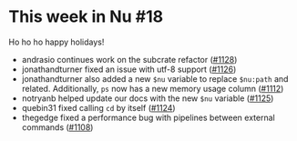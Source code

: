 # This week in Nu #18

Ho ho ho happy holidays! 

- andrasio continues work on the subcrate refactor ([#1128](https://github.com/nushell/nushell/pull/1128))
- jonathandturner fixed an issue with utf-8 support ([#1126](https://github.com/nushell/nushell/pull/1126))
- jonathandturner also added a new `$nu` variable to replace `$nu:path` and related. Additionally, `ps` now has a new memory usage column ([#1112](https://github.com/nushell/nushell/pull/1112))
- notryanb helped update our docs with the new `$nu` variable ([#1125](https://github.com/nushell/nushell/pull/1125))
- quebin31 fixed calling `cd` by itself ([#1124](https://github.com/nushell/nushell/pull/1124))
- thegedge fixed a performance bug with pipelines between external commands ([#1108](https://github.com/nushell/nushell/pull/1108))